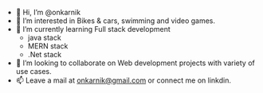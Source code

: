 - 👋 Hi, I’m @onkarnik
- 👀 I’m interested in Bikes & cars, swimming and video games.
- 🌱 I’m currently learning Full stack development
  - java stack
  - MERN stack
  - .Net stack
- 💞️ I’m looking to collaborate on Web development projects with variety of use cases. 
- 📫 Leave a mail at onkarnik@gmail.com or connect me on linkdin.

<!---
onkarnik/onkarnik is a ✨ special ✨ repository because its `README.md` (this file) appears on your GitHub profile.
You can click the Preview link to take a look at your changes.
--->
